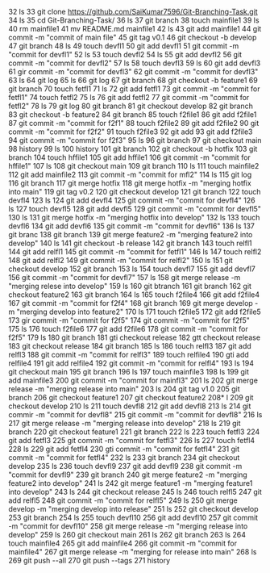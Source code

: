    32  ls
   33  git clone https://github.com/SaiKumar7596/Git-Branching-Task.git
   34  ls
   35  cd Git-Branching-Task/
   36  ls
   37  git branch
   38  touch mainfile1
   39  ls
   40  rm mainfile1
   41  mv README.md mainfile1
   42  ls
   43  git add mainfile1
   44  git commit -m "commit of main file"
   45  git tag v0.1
   46  git checkout -b develop
   47  git branch
   48  ls
   49  touch devfl1
   50  git add devfl1
   51  git commit -m "commit for devfl1"
   52  ls
   53  touch devfl2
   54  ls
   55  git add devfl2
   56  git commit -m "commit for devfl2"
   57  ls
   58  touch devfl3
   59  ls
   60  git add devfl3
   61  gir commit -m "commit for devfl3"
   62  git commit -m "commit for devfl3"
   63  ls
   64  git log
   65  ls
   66  git log
   67  git branch
   68  git checkout -b feature1
   69  git branch
   70  touch fetfl1
   71  ls
   72  git add fetfl1
   73  git commit -m "commit for fetfl1"
   74  touch fetfl2
   75  ls
   76  git add fetfl2
   77  git commit -m "commit for fetfl2"
   78  ls
   79  git log
   80  git branch
   81  git checkout develop
   82  git branch
   83  git checkout -b feature2
   84  git branch
   85  touch f2file1
   86  git add f2file1
   87  git commit -m "commit for f2f1"
   88  touch f2file2
   89  git add f2file2
   90  git commit -m "commit for f2f2"
   91  touch f2file3
   92  git add
   93  git add f2file3
   94  git commit -m "commit for f2f3"
   95  ls
   96  git branch
   97  git checkout main
   98  history
   99  ls
  100  history
  101  git branch
  102  git checkout -b hotfix
  103  git branch
  104  touch hffile1
  105  git add hffile1
  106  git commit -m "commit for hffile1"
  107  ls
  108  git checkout main
  109  git branch
  110  ls
  111  touch mainfile2
  112  git add mainfile2
  113  git commit -m "commit for mfl2"
  114  ls
  115  git log
  116  git branch
  117  git merge hotfix
  118  git merge hotfix -m "merging hotfix into main"
  119  git tag v0.2
  120  git checkout develop
  121  git branch
  122  touch devfl4
  123  ls
  124  git add devfl4
  125  git commit -m "commit for devfl4"
  126  ls
  127  touch devfl5
  128  git add devfl5
  129  git commit -m "commit for devfl5"
  130  ls
  131  git merge hotfix -m "merging hotfix into develop"
  132  ls
  133  touch devfl6
  134  git add devfl6
  135  git commit -m "commit for devfl6"
  136  ls
  137  git branc
  138  git branch
  139  git merge feature2 -m "merging feature2 into develop"
  140  ls
  141  git checkout -b release
  142  git branch
  143  touch relfl1
  144  git add relfl1
  145  git commit -m "commit for fetfl1"
  146  ls
  147  touch relfl2
  148  git add relfl2
  149  git commit -m "commit for relfl2"
  150  ls
  151  git checkout develop
  152  git branch
  153  ls
  154  touch devfl7
  155  git add devfl7
  156  git commit -m "commit for devfl7"
  157  ls
  158  git merge release -m "merging relese into develop"
  159  ls
  160  git btranch
  161  git branch
  162  git checkout feature2
  163  git branch
  164  ls
  165  touch f2file4
  166  git add f2file4
  167  git commit -m "commit for f2f4"
  168  git branch
  169  git merge develop -m "merging develop into feature2"
  170  ls
  171  touch f2file5
  172  git add f2file5
  173  gir commit -m "commit for f2f5"
  174  git commit -m "commit for f2f5"
  175  ls
  176  touch f2file6
  177  git add f2file6
  178  git commit -m "commit for f2f5"
  179  ls
  180  git branch
  181  gti checkout release
  182  gtt checkout release
  183  git checkout release
  184  git branch
  185  ls
  186  touch relfl3
  187  git add relfl3
  188  git commit -m "commit for relfl3"
  189  touch relfile4
  190  gti add relfile4
  191  git add relfile4
  192  git commit -m "commit for relfl4"
  193  ls
  194  git checkout main
  195  git branch
  196  ls
  197  touch mainfile3
  198  ls
  199  git add mainfile3
  200  git commit -m "commit for mainfl3"
  201  ls
  202  git merge release -m "merging release into main"
  203  ls
  204  git tag v1.0
  205  git branch
  206  git checkout feature1
  207  git checkout feature2
  208* l
  209  git checkout develop
  210  ls
  211  touch devfl8
  212  git add devfl8
  213  ls
  214  git commir -m "commit for devfl8"
  215  git commit -m "commit for devfl8"
  216  ls
  217  git merge release -m "merging release into develop"
  218  ls
  219  git branch
  220  git checkout feature1
  221  git branch
  222  ls
  223  touch fetfl3
  224  git add fetfl3
  225  git commit -m "commit for fetfl3"
  226  ls
  227  touch fetfl4
  228  ls
  229  git add fetfl4
  230  gti commit -m "commit for fetfl4"
  231  git commit -m "commit for fetfl4"
  232  ls
  233  git branch
  234  git checkout develop
  235  ls
  236  touch devfl9
  237  git add devfl9
  238  git commit -m "commit for devfl9"
  239  git branch
  240  git merge feature2 -m "merging feature2 into develop"
  241  ls
  242  git merge feature1 -m "merging feature1 into develop"
  243  ls
  244  git checkout release
  245  ls
  246  touch relfl5
  247  git add relfl5
  248  git commit -m "commit for relfl5"
  249  ls
  250  git merge develop -m "merging develop into release"
  251  ls
  252  git checkout develop
  253  git branch
  254  ls
  255  touch devfl10
  256  git add devfl10
  257  git commit -m "commit for devfl10"
  258  git merge release -m "merging release into develop"
  259  ls
  260  git checkout main
  261  ls
  262  git branch
  263  ls
  264  touch mainfile4
  265  git add mainfile4
  266  git commit -m "commit for mainfile4"
  267  git merge release -m "merging for release into main"
  268  ls
  269  git push --all
  270  git push --tags
  271  history

